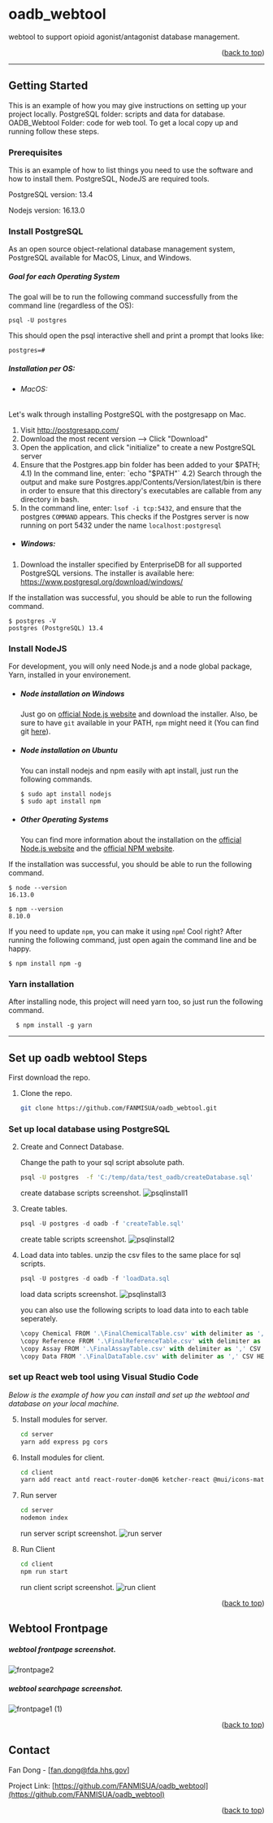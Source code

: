 <a name="readme-top"></a>

# oadb_webtool
 webtool to support opioid agonist/antagonist database management. 


<p align="right">(<a href="#readme-top">back to top</a>)</p>

---
<!-- GETTING STARTED -->
## Getting Started

This is an example of how you may give instructions on setting up your project locally.
PostgreSQL folder: scripts and data for database.
OADB_Webtool Folder: code for web tool.
To get a local copy up and running follow these steps.

### Prerequisites

This is an example of how to list things you need to use the software and how to install them. PostgreSQL, NodeJS are required tools.

PostgreSQL version: 13.4

Nodejs version: 16.13.0


### Install PostgreSQL

As an open source object-relational database management system, PostgreSQL available for MacOS, Linux, and Windows.

##### Goal for each Operating System
The goal will be to run the following command successfully from the command line (regardless of the OS):

```psql -U postgres```

This should open the psql interactive shell and print a prompt that looks like:

```postgres=# ```

##### Installation per OS:

- ###### MacOS:

Let's walk through installing PostgreSQL with the postgresapp on Mac.

1) Visit http://postgresapp.com/
2) Download the most recent version --> Click "Download"
3) Open the application, and click "initialize" to create a new PostgreSQL server
4) Ensure that the Postgres.app bin folder has been added to your $PATH;
  4.1) In the command line, enter: `echo "$PATH"`
  4.2) Search through the output and make sure Postgres.app/Contents/Version/latest/bin is there
       in order to ensure that this directory's executables are callable from any directory in bash.
5) In the command line, enter: `lsof -i tcp:5432`, and ensure that the postgres `COMMAND` appears.
   This checks if the Postgres server is now running on port 5432 under the name `localhost:postgresql`
   
   
- ##### Windows:
1) Download the installer specified by EnterpriseDB for all supported PostgreSQL versions. The installer is available here:
  https://www.postgresql.org/download/windows/

If the installation was successful, you should be able to run the following command.

    $ postgres -V
    postgres (PostgreSQL) 13.4
  
    
    
### Install NodeJS

For development, you will only need Node.js and a node global package, Yarn, installed in your environement.

- ##### Node installation on Windows

  Just go on [official Node.js website](https://nodejs.org/) and download the installer.
Also, be sure to have `git` available in your PATH, `npm` might need it (You can find git [here](https://git-scm.com/)).

- ##### Node installation on Ubuntu

  You can install nodejs and npm easily with apt install, just run the following commands.

      $ sudo apt install nodejs
      $ sudo apt install npm

- ##### Other Operating Systems
  You can find more information about the installation on the [official Node.js website](https://nodejs.org/) and the [official NPM website](https://npmjs.org/).

If the installation was successful, you should be able to run the following command.

    $ node --version
    16.13.0

    $ npm --version
    8.10.0

If you need to update `npm`, you can make it using `npm`! Cool right? After running the following command, just open again the command line and be happy.

    $ npm install npm -g


### Yarn installation

  After installing node, this project will need yarn too, so just run the following command.

      $ npm install -g yarn


---
<!-- INSTALL STEPS -->
## Set up oadb webtool Steps
First download the repo.

1. Clone the repo.
   ```sh
   git clone https://github.com/FANMISUA/oadb_webtool.git
   ```
   
### Set up local database using PostgreSQL

2. Create and Connect Database. 

   Change the path to your sql script absolute path.
   ```sh
   psql -U postgres  -f 'C:/temp/data/test_oadb/createDatabase.sql'
   ```
   create database scripts screenshot.
   ![psqlinstall1](https://user-images.githubusercontent.com/12943354/204495005-0e5be89f-70e0-4e53-8066-9776338ad6f4.png)
   
3. Create tables.

   ```js
   psql -U postgres -d oadb -f 'createTable.sql'
   ```
   create table scripts screenshot.
   ![psqlinstall2](https://user-images.githubusercontent.com/12943354/204495032-67d5ea37-2f90-43ea-bf7d-a6aca3e00a5c.png)

4. Load data into tables.
   unzip the csv files to the same place for sql scripts.
   
   ```js
   psql -U postgres -d oadb -f 'loadData.sql
   ```   
   load data scripts screenshot.
   ![psqlinstall3](https://user-images.githubusercontent.com/12943354/204495052-fafb7cb1-3ac9-4cf0-a7c1-aaa80a5b7ed3.png)

   you can also use the following scripts to load data into to each table seperately.

   ```js
   \copy Chemical FROM '.\FinalChemicalTable.csv' with delimiter as ',' CSV HEADER;
   \copy Reference FROM '.\FinalReferenceTable.csv' with delimiter as ',' CSV HEADER;
   \copy Assay FROM '.\FinalAssayTable.csv' with delimiter as ',' CSV HEADER;
   \copy Data FROM '.\FinalDataTable.csv' with delimiter as ',' CSV HEADER;
   ```
   

### set up React web tool using Visual Studio Code

_Below is the example of how you can install and set up the webtool and database on your local machine._

5. Install modules for server.
   ```sh
   cd server
   yarn add express pg cors
   ```

6. Install modules for client.
   ```sh
   cd client
   yarn add react antd react-router-dom@6 ketcher-react @mui/icons-material @emotion/react @emotion/styled react-highlight-words smiles-drawer
   ```

7. Run server
   ```sh
   cd server
   nodemon index
   ```
   run server script screenshot.
   ![run server](https://user-images.githubusercontent.com/12943354/204495109-31318718-c268-46ee-9531-7b33bdcaaf09.png)
   
8. Run Client
   ```sh
   cd client
   npm run start
   ```
   run client script screenshot.
   ![run client](https://user-images.githubusercontent.com/12943354/204495136-a65d8345-1d49-4709-8ae9-d1debbbaa503.png)

<p align="right">(<a href="#readme-top">back to top</a>)</p>



<!-- USAGE EXAMPLES -->
## Webtool Frontpage
##### webtool frontpage screenshot.

![frontpage2](https://user-images.githubusercontent.com/12943354/204484652-573d7572-1713-4d02-96bd-c129c177bfb7.png)

##### webtool searchpage screenshot.

![frontpage1 (1)](https://user-images.githubusercontent.com/12943354/204484128-dc8fbe28-46f5-48c8-924b-7c153ad164c4.png)


<p align="right">(<a href="#readme-top">back to top</a>)</p>





<!-- CONTACT -->
## Contact

Fan Dong - [fan.dong@fda.hhs.gov]

Project Link: [https://github.com/FANMISUA/oadb_webtool](https://github.com/FANMISUA/oadb_webtool)


<p align="right">(<a href="#readme-top">back to top</a>)</p>
